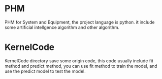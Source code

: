 # PHM
  PHM for System and Equipment, the project language is python. it include some artificial intellgence algorithm and other algorithm.

# KernelCode
  KernelCode directory save some origin code, this code usually include fit method and predict method, you can use fit method to train the model, and use the predict model 
to test the model.
